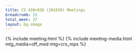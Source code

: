 ```yaml
---
title: CS 428+828 (201830) Meetings
breadcrumb: 15
total_meet: 37
layout: bg-image
---
```

{% include meeting.html %}
{% include meeting-media.html mtg_media=off_med mtg=crs_mps %}
